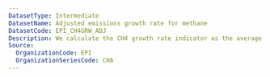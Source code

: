```yaml
---
DatasetType: Intermediate
DatasetName: Adjusted emissions growth rate for methane
DatasetCode: EPI_CH4GRW_ADJ
Description: We calculate the CH4 growth rate indicator as the average annual rate of CH4 emissions over the years 2013-2022. We then adjust for economic trends to isolate change due to policy effort rather than economic fluctuation. A score of 100 indicates a country is cutting emissions by ≥5% per year
Source:
  OrganizationCode: EPI
  OrganizationSeriesCode: CHA
---
```

